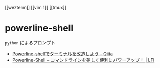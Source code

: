 [[wezterm]]
[[vim 1]]
[[tmux]]

# powerline-shell
`python` によるプロンプト
- [Powerline-shellでターミナルを改造しよう - Qiita](https://qiita.com/tocomi/items/c0127c44eded54b43c11)
- [Powerline-Shell – コマンドラインを美しく便利にパワーアップ！ | LFI](https://linuxfan.info/powerline-shell)
